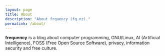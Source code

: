 ```yaml
---
layout: page
title: About
description: "About frquency (fq.nz)."
permalink: /about/
---
```


**frequency** is a blog about computer programming, GNU/Linux, AI (Artificial Intelligence), FOSS (Free Open Source Software), privacy, information security and free culture.
